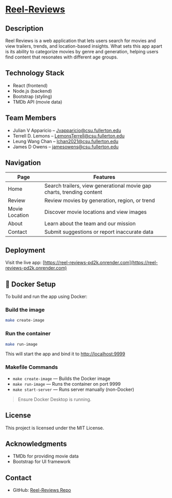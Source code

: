 
# [Reel-Reviews](https://reel-reviews-pd2k.onrender.com)

## Description

Reel Reviews is a web application that lets users search for movies and view trailers, trends, and location-based insights. What sets this app apart is its ability to categorize movies by genre and generation, helping users find content that resonates with different age groups.

## Technology Stack

- React (frontend)
- Node.js (backend)
- Bootstrap (styling)
- TMDb API (movie data)

## Team Members

- Julian V Apparicio – <Jvapparicio@csu.fullerton.edu>
- Terrell D. Lemons – <LemonsTerrell@csu.fullerton.edu>
- Leung Wang Chan – <lchan2021@csu.fullerton.edu>
- James D Owens – <jamesowens@csu.fullerton.edu>


## Navigation

| Page             | Features                                                                 |
|------------------|--------------------------------------------------------------------------|
| Home             | Search trailers, view generational movie gap charts, trending content    |
| Review           | Review movies by generation, region, or trend                            |
| Movie Location   | Discover movie locations and view images                                 |
| About            | Learn about the team and our mission                                     |
| Contact          | Submit suggestions or report inaccurate data                             |

## Deployment

Visit the live app: [https://reel-reviews-pd2k.onrender.com](https://reel-reviews-pd2k.onrender.com)

## 🐳 Docker Setup

To build and run the app using Docker:

### Build the image
```bash
make create-image
```

### Run the container
```bash
make run-image
```

This will start the app and bind it to [http://localhost:9999](http://localhost:9999)

### Makefile Commands
- `make create-image` — Builds the Docker image  
- `make run-image` — Runs the container on port 9999  
- `make start-server` — Runs server manually (non-Docker)

> Ensure Docker Desktop is running.

## License

This project is licensed under the MIT License.

## Acknowledgments

- TMDb for providing movie data
- Bootstrap for UI framework

## Contact

- GitHub: [Reel-Reviews Repo](https://github.com/JUJU-APP/Reel-Reviews)